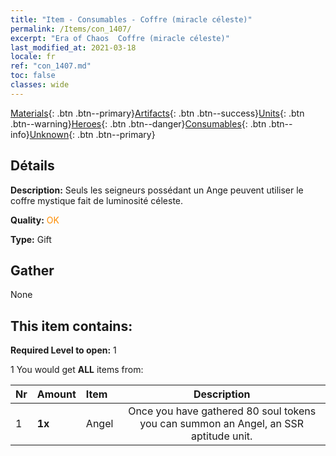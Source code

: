 ```yaml
---
title: "Item - Consumables - Coffre (miracle céleste)"
permalink: /Items/con_1407/
excerpt: "Era of Chaos  Coffre (miracle céleste)"
last_modified_at: 2021-03-18
locale: fr
ref: "con_1407.md"
toc: false
classes: wide
---
```

 [Materials](/fr/Items/){: .btn .btn--primary}[Artifacts](/fr/Items/Artifacts/){: .btn .btn--success}[Units](/fr/Items/Units/){: .btn .btn--warning}[Heroes](/fr/Items/Heroes/){: .btn .btn--danger}[Consumables](/fr/Items/Consumables/){: .btn .btn--info}[Unknown](/fr/Items/Unknown/){: .btn .btn--primary}

## Détails
 **Description:** Seuls les seigneurs possédant un Ange peuvent utiliser le coffre mystique fait de luminosité céleste.

 **Quality:** <span style="color: #FF8C00">OK</span>

 **Type:** Gift

## Gather

  None

## This item contains:

 **Required Level to open:** 1

 1 You would get **ALL** items  from:

  | Nr | Amount |     Item    | Description |
  |:---|:-------|:------------|:-----------:|
  | 1 |  **1x** | Angel | Once you have gathered 80 soul tokens you can summon an Angel, an SSR aptitude unit.  | 
